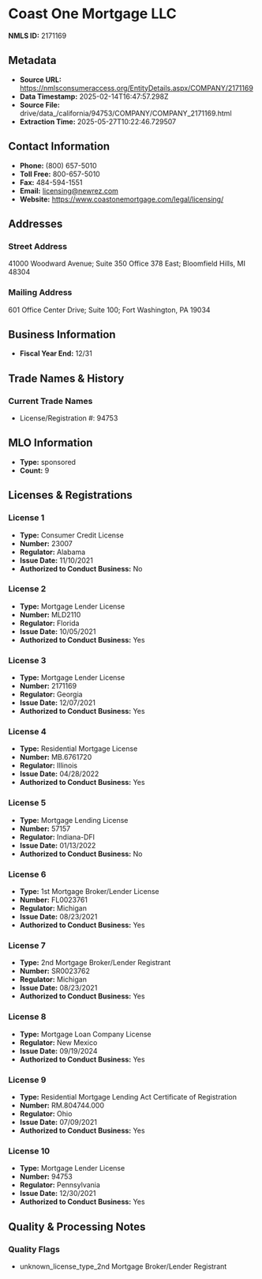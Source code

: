 # Coast One Mortgage LLC

**NMLS ID:** 2171169

## Metadata
- **Source URL:** https://nmlsconsumeraccess.org/EntityDetails.aspx/COMPANY/2171169
- **Data Timestamp:** 2025-02-14T16:47:57.298Z
- **Source File:** drive/data_/california/94753/COMPANY/COMPANY_2171169.html
- **Extraction Time:** 2025-05-27T10:22:46.729507

## Contact Information
- **Phone:** (800) 657-5010
- **Toll Free:** 800-657-5010
- **Fax:** 484-594-1551
- **Email:** licensing@newrez.com
- **Website:** https://www.coastonemortgage.com/legal/licensing/

## Addresses
### Street Address
41000 Woodward Avenue; Suite 350 Office 378 East; Bloomfield Hills, MI 48304

### Mailing Address
601 Office Center Drive; Suite 100; Fort Washington, PA 19034

## Business Information
- **Fiscal Year End:** 12/31

## Trade Names & History
### Current Trade Names
- License/Registration #: 94753

## MLO Information
- **Type:** sponsored
- **Count:** 9

## Licenses & Registrations

### License 1
- **Type:** Consumer Credit License
- **Number:** 23007
- **Regulator:** Alabama
- **Issue Date:** 11/10/2021
- **Authorized to Conduct Business:** No

### License 2
- **Type:** Mortgage Lender License
- **Number:** MLD2110
- **Regulator:** Florida
- **Issue Date:** 10/05/2021
- **Authorized to Conduct Business:** Yes

### License 3
- **Type:** Mortgage Lender License
- **Number:** 2171169
- **Regulator:** Georgia
- **Issue Date:** 12/07/2021
- **Authorized to Conduct Business:** Yes

### License 4
- **Type:** Residential Mortgage License
- **Number:** MB.6761720
- **Regulator:** Illinois
- **Issue Date:** 04/28/2022
- **Authorized to Conduct Business:** Yes

### License 5
- **Type:** Mortgage Lending License
- **Number:** 57157
- **Regulator:** Indiana-DFI
- **Issue Date:** 01/13/2022
- **Authorized to Conduct Business:** No

### License 6
- **Type:** 1st Mortgage Broker/Lender License
- **Number:** FL0023761
- **Regulator:** Michigan
- **Issue Date:** 08/23/2021
- **Authorized to Conduct Business:** Yes

### License 7
- **Type:** 2nd Mortgage Broker/Lender Registrant
- **Number:** SR0023762
- **Regulator:** Michigan
- **Issue Date:** 08/23/2021
- **Authorized to Conduct Business:** Yes

### License 8
- **Type:** Mortgage Loan Company License
- **Regulator:** New Mexico
- **Issue Date:** 09/19/2024
- **Authorized to Conduct Business:** Yes

### License 9
- **Type:** Residential Mortgage Lending Act Certificate of Registration
- **Number:** RM.804744.000
- **Regulator:** Ohio
- **Issue Date:** 07/09/2021
- **Authorized to Conduct Business:** Yes

### License 10
- **Type:** Mortgage Lender License
- **Number:** 94753
- **Regulator:** Pennsylvania
- **Issue Date:** 12/30/2021
- **Authorized to Conduct Business:** Yes

## Quality & Processing Notes
### Quality Flags
- unknown_license_type_2nd Mortgage Broker/Lender Registrant
